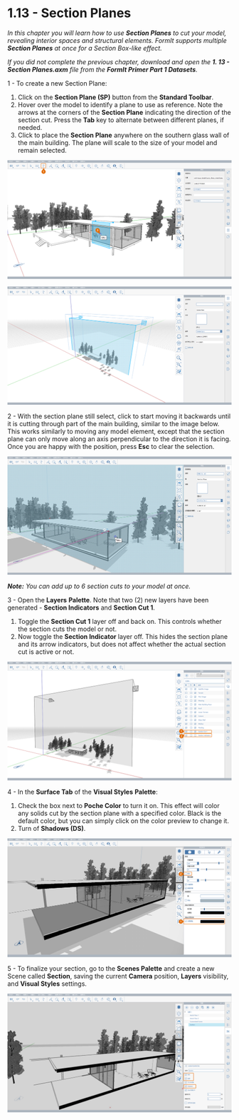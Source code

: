 # 1.13 - Section Planes

_In this chapter you will learn how to use_ _**Section Planes**_ _to cut your model, revealing interior spaces and structural elements. FormIt supports multiple_ _**Section Planes**_ _at once for a Section Box-like effect._

_If you did not complete the previous chapter, download and open the_ _**1. 13 - Section Planes.axm**_ _file from the_ _**FormIt Primer Part 1 Datasets**._

1 - To create a new Section Plane:

1. Click on the **Section Plane \(SP\)** button from the **Standard Toolbar**.
2. Hover over the model to identify a plane to use as reference. Note the arrows at the corners of the **Section Plane** indicating the direction of the section cut. Press the **Tab** key to alternate between different planes, if needed.
3. Click to place the **Section Plane** anywhere on the southern glass wall of the main building. The plane will scale to the size of your model and remain selected.

![Section plane preview when hovering over the glass wall.](../../.gitbook/assets/0%20%286%29.png)

![Scaled section plane after being placed.](../../.gitbook/assets/1%20%2819%29.png)

2 - With the section plane still select, click to start moving it backwards until it is cutting through part of the main building, similar to the image below. This works similarly to moving any model element, except that the section plane can only move along an axis perpendicular to the direction it is facing. Once you are happy with the position, press **Esc** to clear the selection.

![](../../.gitbook/assets/2%20%2811%29.png)

_**Note:**_ _You can add up to 6 section cuts to your model at once._

3 - Open the **Layers** **Palette**. Note that two \(2\) new layers have been generated - **Section Indicators** and **Section Cut 1**.

1. Toggle the **Section Cut 1** layer off and back on. This controls whether the section cuts the model or not.
2. Now toggle the **Section Indicator** layer off. This hides the section plane and its arrow indicators, but does not affect whether the actual section cut is active or not.

![](../../.gitbook/assets/3%20%286%29.png)

4 - In the **Surface Tab** of the **Visual Styles** **Palette**:

1. Check the box next to **Poche Color** to turn it on. This effect will color any solids cut by the section plane with a specified color. Black is the default color, but you can simply click on the color preview to change it.
2. Turn of **Shadows \(DS\)**.

![](../../.gitbook/assets/poche.png)

5 - To finalize your section, go to the **Scenes Palette** and create a new Scene called **Section**, saving the current **Camera** position, **Layers** visibility, and **Visual Styles** settings.

![](../../.gitbook/assets/5%20%287%29.png)

